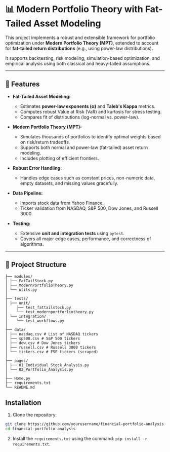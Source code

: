 # 📊 Modern Portfolio Theory with Fat-Tailed Asset Modeling

This project implements a robust and extensible framework for portfolio optimization under **Modern Portfolio Theory (MPT)**, extended to account for **fat-tailed return distributions** (e.g., using power-law distributions).

It supports backtesting, risk modeling, simulation-based optimization, and empirical analysis using both classical and heavy-tailed assumptions.

---

## 🔧 Features

- **Fat-Tailed Asset Modeling:**
  - Estimates **power-law exponents (α)** and **Taleb's Kappa** metrics.
  - Computes robust Value at Risk (VaR) and kurtosis for stress testing.
  - Compares fit of distributions (log-normal vs. power-law).

- **Modern Portfolio Theory (MPT):**
  - Simulates thousands of portfolios to identify optimal weights based on risk/return tradeoffs.
  - Supports both normal and power-law (fat-tailed) asset return modeling.
  - Includes plotting of efficient frontiers.

- **Robust Error Handling:**
  - Handles edge cases such as constant prices, non-numeric data, empty datasets, and missing values gracefully.

- **Data Pipeline:**
  - Imports stock data from Yahoo Finance.
  - Ticker validation from NASDAQ, S&P 500, Dow Jones, and Russell 3000.

- **Testing:**
  - Extensive **unit and integration tests** using `pytest`.
  - Covers all major edge cases, performance, and correctness of algorithms.

---

## 📁 Project Structure
```
├── modules/
│ ├── FatTailStock.py
│ ├── ModernPortfolioTheory.py 
│ └── utils.py
│
├── tests/
│ ├── unit/
│    ├── test_fattailstock.py 
│    └── test_modernportforliotheory.py
│ └── integration/
│    └── test_workflows.py
│
├── data/
│ ├── nasdaq.csv # List of NASDAQ tickers
│ ├── sp500.csv # S&P 500 tickers
│ ├── dow.csv # Dow Jones tickers
│ ├── russell.csv # Russell 3000 tickers
│ └── tickers.csv # FSE tickers (scraped)
│
├── pages/
│ ├── 01_Individual_Stock_Analysis.py
│ └── 02_Portfolio_Analysis.py
│
├── Home.py
├── requirements.txt
└── README.md
```

## Installation

1. Clone the repository:
```bash
git clone https://github.com/yourusername/financial-portfolio-analysis.git
cd financial-portfolio-analysis
```
2. Install the ``requirements.txt`` using the command: 
``pip install -r requirements.txt``.